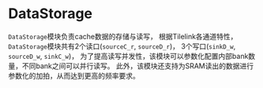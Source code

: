 # DataStorage

`DataStorage`模块负责cache数据的存储与读写，
根据Tilelink各通道特性，`DataStorage`模块共有2个读口(`sourceC_r`, `sourceD_r`)，
3个写口(`sinkD_w`, `sourceD_w`, `sinkC_w`)，
为了提高读写并发性，该模块可以参数化配置内部bank数量，不同bank之间可以并行读写。
此外，该模块还支持为SRAM读出的数据进行参数化的加拍，从而达到更高的频率要求。
